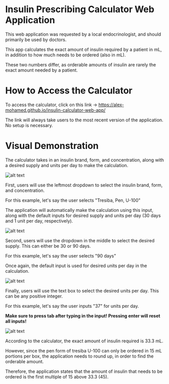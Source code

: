 # Insulin Prescribing Calculator Web Application

This web application was requested by a local endocrinologist, and should primarily be used by doctors.

This app calculates the exact amount of insulin required by a patient in mL, in addition to how much needs to be ordered (also in mL).

These two numbers differ, as orderable amounts of insulin are rarely the exact amount needed by a patient.


# How to Access the Calculator

To access the calculator, click on this link → https://alex-mohamed.github.io/insulin-calculator-web-app/

The link will always take users to the most recent version of the application. No setup is necessary.


# Visual Demonstration

The calculator takes in an insulin brand, form, and concentration, along with a desired supply and units per day to make the calculation.

![alt text](<Screenshot 2025-07-10 at 8.14.11 AM.png>)

First, users will use the leftmost dropdown to select the insulin brand, form, and concentration.

For this example, let's say the user selects "Tresiba, Pen, U-100"

The application will automatically make the calculation using this input, along with the default inputs for desired supply and units per day (30 days and 1 unit per day, respectively).

![alt text](<Screenshot 2025-07-10 at 8.18.01 AM.png>)

Second, users will use the dropdown in the middle to select the desired supply. This can either be 30 or 90 days.

For this example, let's say the user selects "90 days"

Once again, the default input is used for desired units per day in the calculation.

![alt text](<Screenshot 2025-07-10 at 8.19.43 AM.png>)

Finally, users will use the text box to select the desired units per day. This can be any positive integer.

For this example, let's say the user inputs "37" for units per day.

__Make sure to press tab after typing in the input! Pressing enter will reset all inputs!__

![alt text](<Screenshot 2025-07-10 at 8.23.45 AM.png>)

According to the calculator, the exact amount of insulin required is 33.3 mL.

However, since the pen form of tresiba U-100 can only be ordered in 15 mL portions per box, the application needs to round up, in order to find the orderable amount.

Therefore, the application states that the amount of insulin that needs to be ordered is the first multiple of 15 above 33.3 (45).

